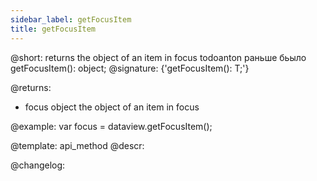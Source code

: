 ```yaml
---
sidebar_label: getFocusItem
title: getFocusItem
---          
```


@short: returns the object of an item in focus
todoanton раньше бьыло getFocusItem(): object;
@signature: {'getFocusItem(): T;'}

@returns:
- focus		object		the object of an item in focus


@example:
var focus = dataview.getFocusItem();


@template: api_method
@descr:





@changelog:


